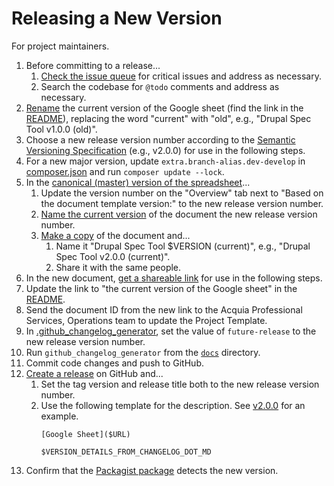 # Releasing a New Version

For project maintainers.

1. Before committing to a release...
    1. [Check the issue queue](https://github.com/acquia/drupal-spec-tool/issues) for critical issues and address as necessary.
    1. Search the codebase for `@todo` comments and address as necessary.
1. [Rename](https://support.google.com/docs/answer/49114) the current version of the Google sheet (find the link in the [README](README.md)), replacing the word "current" with "old", e.g., "Drupal Spec Tool v1.0.0 (old)".
1. Choose a new release version number according to the [Semantic Versioning Specification](https://semver.org/) (e.g., v2.0.0) for use in the following steps.
1. For a new major version, update `extra.branch-alias.dev-develop` in [composer.json](../composer.json) and run `composer update --lock`.
1. In the [canonical (master) version of the spreadsheet](https://docs.google.com/spreadsheets/d/1GDNEzJe_rWdM3oG_kbBEH8r11Pcy4a1xJ1oglVBsZRE/edit)...
    1. Update the version number on the "Overview" tab next to "Based on the document template version:" to the new release version number.
    1. [Name the current version](https://support.google.com/docs/answer/190843) of the document the new release version number.
    1. [Make a copy](https://support.google.com/docs/answer/49114) of the document and...
        1. Name it "Drupal Spec Tool $VERSION (current)", e.g., "Drupal Spec Tool v2.0.0 (current)".
        1. Share it with the same people.
1. In the new document, [get a shareable link](https://support.google.com/docs/answer/2494822) for use in the following steps.
1. Update the link to "the current version of the Google sheet" in the [README](README.md).
1. Send the document ID from the new link to the Acquia Professional Services, Operations team to update the Project Template.
1. In [.github_changelog_generator](.github_changelog_generator), set the value of `future-release` to the new release version number.
1. Run `github_changelog_generator` from the [`docs`](docs/) directory.
1. Commit code changes and push to GitHub.
1. [Create a release](https://help.github.com/articles/creating-releases/) on GitHub and...
    1. Set the tag version and release title both to the new release version number.
    1. Use the following template for the description. See [v2.0.0](https://github.com/acquia/drupal-spec-tool/releases/tag/v2.0.0) for an example.
        ```
        [Google Sheet]($URL)

        $VERSION_DETAILS_FROM_CHANGELOG_DOT_MD
        ```
1. Confirm that the [Packagist package](https://packagist.org/packages/acquia/drupal-spec-tool) detects the new version.
